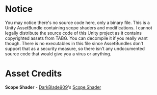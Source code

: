 # Notice

You may notice there's no source code here, only a binary file. This is a Unity AssetBundle containing scope shaders and
modifications. I cannot legally distribute the source code of this Unity project as it contains copyrighted assets from
TABG. You can decompile it if you really want though. There is no executables in this file since AssetBundles don't
support that as a security measure, so there isn't any undocumented source code that would give you a virus or anything.

# Asset Credits
**Scope Shader** - [DarkBlade909](https://github.com/DarkBlade909)'s [Scope Shader](https://github.com/DarkBlade909/ScopeShader)